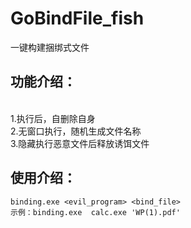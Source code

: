 # GoBindFile_fish
一键构建捆绑式文件

## 功能介绍：

<br>
1.执行后，自删除自身<br>
2.无窗口执行，随机生成文件名称<br>
3.隐藏执行恶意文件后释放诱饵文件<br>

## 使用介绍：
```
binding.exe <evil_program> <bind_file>
示例：binding.exe  calc.exe 'WP(1).pdf'
```
